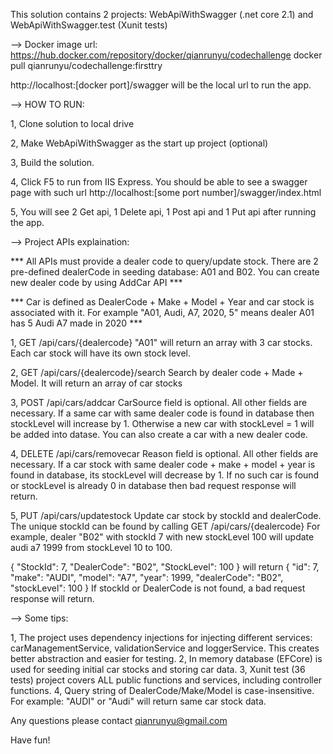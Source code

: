 This solution contains 2 projects: WebApiWithSwagger (.net core 2.1) and WebApiWithSwagger.test (Xunit tests)

--> Docker image url: https://hub.docker.com/repository/docker/qianrunyu/codechallenge
					  docker pull qianrunyu/codechallenge:firsttry

http://localhost:[docker port]/swagger will be the local url to run the app.

--> HOW TO RUN:

1, Clone solution to local drive

2, Make WebApiWithSwagger  as the start up project (optional)

3, Build the solution. 

4, Click F5 to run from IIS Express. You should be able to see a swagger page with such url http://localhost:[some port number]/swagger/index.html

5, You will see 2 Get api, 1 Delete api, 1 Post api and 1 Put api after running the app. 



--> Project APIs explaination:

*** All APIs must provide a dealer code to query/update stock. There are 2 pre-defined dealerCode in seeding database: A01 and B02. You can create new dealer code by using AddCar API ***

*** Car is defined as DealerCode + Make + Model + Year and car stock is associated with it. For example "A01, Audi, A7, 2020, 5" means dealer A01 has 5 Audi A7 made in 2020 ***

1, GET /api/cars/{dealercode}
"A01" will return an  array with 3 car stocks. Each car stock will have its own stock level. 

2, GET /api/cars/{dealercode}/search
Search by dealer code + Made + Model. It will return an array of car stocks 

3, POST /api/cars/addcar
CarSource field is optional. All other fields are necessary. If a same car with same dealer code is found in database then stockLevel will increase by 1. 
Otherwise a new car with stockLevel = 1 will be added into datase.
You can also create a  car with a new dealer code.

4, DELETE /api/cars/removecar
Reason field is optional. All other fields are necessary. If a car stock with same dealer code + make + model + year is found in database, its stockLevel will decrease by 1.
If no such car is found or stockLevel is already 0 in database then bad request response will return.

5, PUT /api/cars/updatestock
Update car stock by stockId and dealerCode. The unique stockId can be found by calling GET /api/cars/{dealercode}
For example,  dealer "B02" with stockId 7 with new stockLevel 100 will update audi a7 1999 from stockLevel 10 to 100.

{
  "StockId": 7,
  "DealerCode": "B02",
  "StockLevel": 100
}
will return 
{
  "id": 7,
  "make": "AUDI",
  "model": "A7",
  "year": 1999,
  "dealerCode": "B02",
  "stockLevel": 100
}
If stockId or DealerCode is not found, a bad request response will return.


--> Some tips:

1, The project uses dependency injections for injecting different services: carManagementService, validationService and loggerService. This creates better abstraction and easier for testing.
2, In memory database (EFCore) is used for seeding initial car stocks and storing car data.
3, Xunit test (36 tests) project covers ALL public functions and services, including controller functions. 
4, Query string of DealerCode/Make/Model is case-insensitive. For example:  "AUDI" or "Audi" will return same car stock data.


Any questions please contact qianrunyu@gmail.com

Have fun!




